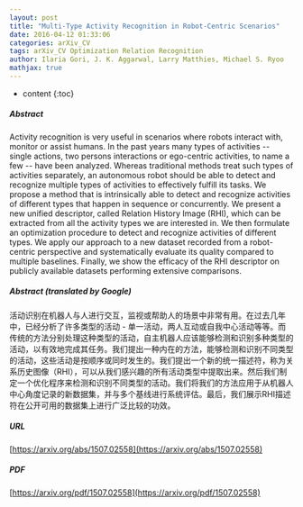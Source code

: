 ```yaml
---
layout: post
title: "Multi-Type Activity Recognition in Robot-Centric Scenarios"
date: 2016-04-12 01:33:06
categories: arXiv_CV
tags: arXiv_CV Optimization Relation Recognition
author: Ilaria Gori, J. K. Aggarwal, Larry Matthies, Michael S. Ryoo
mathjax: true
---
```


* content
{:toc}

##### Abstract
Activity recognition is very useful in scenarios where robots interact with, monitor or assist humans. In the past years many types of activities -- single actions, two persons interactions or ego-centric activities, to name a few -- have been analyzed. Whereas traditional methods treat such types of activities separately, an autonomous robot should be able to detect and recognize multiple types of activities to effectively fulfill its tasks. We propose a method that is intrinsically able to detect and recognize activities of different types that happen in sequence or concurrently. We present a new unified descriptor, called Relation History Image (RHI), which can be extracted from all the activity types we are interested in. We then formulate an optimization procedure to detect and recognize activities of different types. We apply our approach to a new dataset recorded from a robot-centric perspective and systematically evaluate its quality compared to multiple baselines. Finally, we show the efficacy of the RHI descriptor on publicly available datasets performing extensive comparisons.

##### Abstract (translated by Google)
活动识别在机器人与人进行交互，监视或帮助人的场景中非常有用。在过去几年中，已经分析了许多类型的活动 - 单一活动，两人互动或自我中心活动等等。而传统的方法分别处理这种类型的活动，自主机器人应该能够检测和识别多种类型的活动，以有效地完成其任务。我们提出一种内在的方法，能够检测和识别不同类型的活动，这些活动是按顺序或同时发生的。我们提出一个新的统一描述符，称为关系历史图像（RHI），可以从我们感兴趣的所有活动类型中提取出来。然后我们制定一个优化程序来检测和识别不同类型的活动。我们将我们的方法应用于从机器人中心角度记录的新数据集，并与多个基线进行系统评估。最后，我们展示RHI描述符在公开可用的数据集上进行广泛比较的功效。

##### URL
[https://arxiv.org/abs/1507.02558](https://arxiv.org/abs/1507.02558)

##### PDF
[https://arxiv.org/pdf/1507.02558](https://arxiv.org/pdf/1507.02558)

